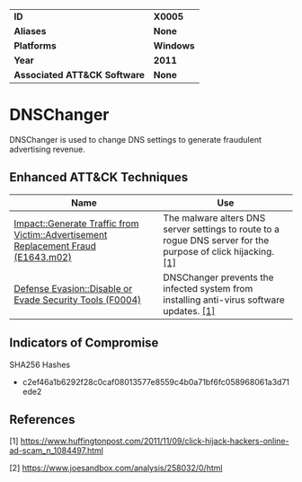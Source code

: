 
<table>
<tr>
<td><b>ID</b></td>
<td><b>X0005</b></td>
</tr>
<tr>
<td><b>Aliases</b></td>
<td><b>None</b></td>
</tr>
<tr>
<td><b>Platforms</b></td>
<td><b>Windows</b></td>
</tr>
<tr>
<td><b>Year</b></td>
<td><b>2011</b></td>
</tr>
<tr>
<td><b>Associated ATT&CK Software</b></td>
<td><b>None</b></td>
</tr>
</table>


# DNSChanger

DNSChanger is used to change DNS settings to generate fraudulent advertising revenue.

## Enhanced ATT&CK Techniques

|Name|Use|
|---|---|
|[Impact::Generate Traffic from Victim::Advertisement Replacement Fraud (E1643.m02)](../impact/generate-traffic-from-victim.md)|The malware alters DNS server settings to route to a rogue DNS server for the purpose of click hijacking. [[1]](#1)|
|[Defense Evasion::Disable or Evade Security Tools (F0004)](../defense-evasion/disable-or-evade-security-tools.md)|DNSChanger prevents the infected system from installing anti-virus software updates. [[1]](#1)|

## Indicators of Compromise

SHA256 Hashes
- c2ef46a1b6292f28c0caf08013577e8559c4b0a71bf6fc058968061a3d71ede2

## References

<a name="1">[1]</a> https://www.huffingtonpost.com/2011/11/09/click-hijack-hackers-online-ad-scam_n_1084497.html

<a name="2">[2]</a> https://www.joesandbox.com/analysis/258032/0/html